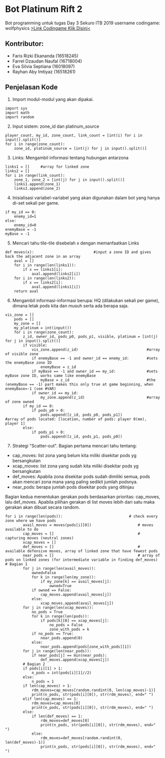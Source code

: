# Bot Platinum Rift 2

Bot programming untuk tugas Day 3 Sekuro ITB 2019
username codingame: wolfphysics
[>Link Codingame Klik Disini<](https://www.codingame.com/ide/puzzle/platinum-rift-episode-2)

## Kontributor: 
* Faris Rizki Ekananda (16518245)
* Farrel Dzaudan Naufal (16718004)
* Eva Silvia Septiana (16018097)
* Rayhan Aby Imtiyaz (16518261)

## Penjelasan Kode
1. Import modul-modul yang akan dipakai.
```
import sys
import math
import random
```
2. Input sistem: zone_id dan platinum_source
```
player_count, my_id, zone_count, link_count = [int(i) for i in input().split()]
for i in range(zone_count):
	zone_id, platinum_source = [int(j) for j in input().split()]
```
3. Links: Mengambil informasi tentang hubungan antarzona
```
links1 = []		#array for linked zone
links2 = []
for i in range(link_count):		
	zone_1, zone_2 = [int(j) for j in input().split()]
	links1.append(zone_1)
	links2.append(zone_2)
```
4. Inisialisasi variabel-variabel yang akan digunakan dalam bot yang hanya di-set sekali per game.
```
if my_id == 0:
	enemy_id=1
else:
	enemy_id=0
enemyBase = -1
myBase = -1
```
5. Mencari tahu tile-tile disebelah x dengan memanfaatkan Links
```
def moves(x):							#input a zone ID and gives back the adjacent zone in an array
	aval = []
	for i in range(len(links1)):
		if x == links1[i]:
			aval.append(links2[i])
	for i in range(len(links2)):
		if x == links2[i]:
			aval.append(links1[i])
	return aval
```
6. Mengambil informasi-informasi berupa: HQ (dilakukan sekali per game), dimana letak pods kita dan musuh serta ada berapa saja.
```
vis_zone = []
	pods = []
	my_zone = []
	my_platinum = int(input())
	for i in range(zone_count):
		z_id, owner_id, pods_p0, pods_p1, visible, platinum = [int(j) for j in input().split()]
		if visible:
			vis_zone.append(z_id)								#array of visible zone
			if enemyBase == -1 and owner_id == enemy_id:		#sets the enemyBase zone ID
				enemyBase = z_id	
			if myBase == -1 and owner_id == my_id:				#sets myBase zone ID, works same like enemyBase
				myBase = z_id									#the (enemyBase == -1) part makes this only true at game beginning, when enemyBase=-1 (see #VAR)
			if owner_id == my_id:
				my_zone.append(z_id)							#array of zone owned
		if my_id == 0:
			if pods_p0 > 0:
				pods.append([z_id, pods_p0, pods_p1])				#array of pods located: [location, number of pods: player 0(me), player 1]
		else:
			if pods_p1 > 0:
				pods.append([z_id, pods_p1, pods_p0])
```
7. Strategi "Scatter-out". Bagian pertama mencari tahu tentang:
* cap_moves: list zona yang belum kita miliki disekitar pods yg bersangkutan
* xcap_moves: list zona yang sudah kita miliki disekitar pods yg bersangkutan
* def_moves: Apabila zona disekitar pods sudah dimiliki semua, pods akan mencari zona mana yang paling sedikit jumlah podsnya.
* near_pods: berapa jumlah pods disekitar pods yang ditinjau

Bagian kedua menentukan gerakan pods berdasarkan prioritas: cap_moves, lalu def_moves. Apabila pilihan gerakan di list moves lebih dari satu maka gerakan akan dibuat secara random.
```
for i in range(len(pods)):								# check every zone where we have pods
		avail_moves = moves(pods[i][0])						# moves available to do
		cap_moves = []										# capturing moves (neutral zones)
		xcap_moves = []										
		def_moves = []										# available defensive moves, array of linked zone that have fewest pods
		near_pods = []										# array of pods on linked zones (for intermediate variable in finding def_moves)
# Bagian 1
		for j in range(len(avail_moves)):
			owned=False
			for k in range(len(my_zone)):
				if my_zone[k] == avail_moves[j]:
					owned=True
			if owned == False:
				cap_moves.append(avail_moves[j])
			else:
				xcap_moves.append(avail_moves[j])
		for j in range(len(xcap_moves)):
			no_pods = True
			for k in range(len(pods)):
				if pods[k][0] == xcap_moves[j]:
					no_pods = False
					zone_with_pods = k
			if no_pods == True:
				near_pods.append(0)
			else:
				near_pods.append(pods[zone_with_pods][1])
		for j in range(len(near_pods)):
			if near_pods[j] == min(near_pods):
				def_moves.append(xcap_moves[j])
		# Bagian 2		
		if pods[i][1] > 1:
			n_pods = int(pods[i][1]//2)
		else:
			n_pods = 1
		if len(cap_moves) > 1:
			rdm_moves=cap_moves[random.randint(0, len(cap_moves)-1)]
			print(n_pods, str(pods[i][0]), str(rdm_moves), end=" ")
		elif len(cap_moves) == 1:
			rdm_moves=cap_moves[0]
			print(n_pods, str(pods[i][0]), str(rdm_moves), end=" ")
		else:
			if len(def_moves) == 1:
				rdm_moves=def_moves[0]
				print(n_pods, str(pods[i][0]), str(rdm_moves), end=" ")
			else:
				rdm_moves=def_moves[random.randint(0, len(def_moves)-1)]
				print(n_pods, str(pods[i][0]), str(rdm_moves), end=" ")
```
